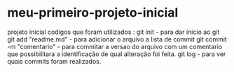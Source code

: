 # meu-primeiro-projeto-inicial
projeto inicial
codigos que foram utilizados :
git init - para dar inicio ao git 
git add "readme.md" - para adicionar o arquivo a lista de commit 
git commit -m "comentario" - para commitar a versao do arquivo com um comentario que possibilitara a identificação de qual alteração foi feita.
git log - para ver quais commits foram realizados.

